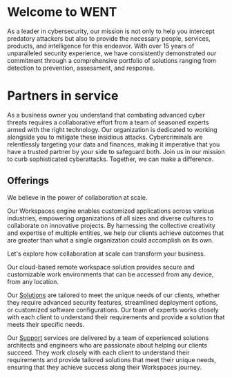 # Welcome to WENT 

As a leader in cybersecurity, our mission is not only to help you
intercept predatory attackers but also to provide the necessary people, services, products, and intelligence for this endeavor. With over 15 years of unparalleled security experience, we have consistently demonstrated our commitment through a comprehensive portfolio of solutions ranging from detection to prevention, assessment, and response. 

# Partners in service

As a business owner you understand that combating advanced cyber threats requires a collaborative effort from a team of seasoned experts armed with the right technology. Our organization is dedicated to working alongside you to mitigate these insidious attacks. Cybercriminals are relentlessly targeting your data and finances, making it imperative that you have a
trusted partner by your side to safeguard both. Join us in our mission to curb sophisticated cyberattacks. Together, we can make a difference.

## Offerings

We believe in the power of collaboration at scale. 

Our Workspaces engine enables customized applications across various industries, empowering organizations of all sizes and diverse cultures to collaborate on innovative projects. By harnessing the collective creativity and expertise of multiple entities, we help our clients achieve outcomes that are greater than what a single organization could accomplish on its own. 

Let's explore how collaboration at scale can transform your
business.

Our cloud-based remote workspace solution provides secure and customizable work environments that can be accessed from any device, from any location.

Our [Solutions](Solutions.md) are tailored to meet the unique needs of our clients,
whether they require advanced security features, streamlined deployment
options, or customized software configurations. Our team of experts works
closely with each client to understand their requirements and provide a
solution that meets their specific needs.

Our [Support](Support.md) services are delivered by a team of experienced solutions architects and engineers who are passionate about helping our clients succeed. They work closely with each client to understand their requirements and provide tailored solutions that meet their unique needs, ensuring that they achieve success along their Workspaces journey.

